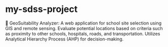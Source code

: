 # my-sdss-project
🚀 GeoSuitability Analyzer: A web application for school site selection using GIS and remote sensing. Evaluate potential locations based on criteria such as proximity to other schools, hospitals, roads, and transportation. Utilizes Analytical Hierarchy Process (AHP) for decision-making.

